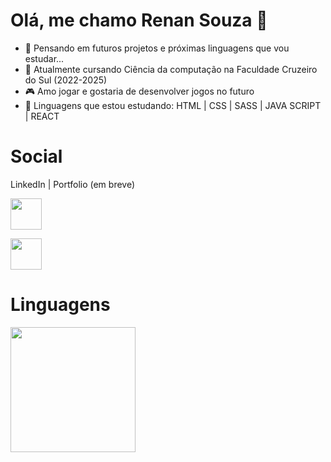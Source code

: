 # Olá, me chamo Renan Souza 👋

- 🤔 Pensando em futuros projetos e próximas linguagens que vou estudar...
- 📓 Atualmente cursando Ciência da computação na Faculdade Cruzeiro do Sul (2022-2025)
- 🎮 Amo jogar e gostaria de desenvolver jogos no futuro
- 📱 Linguagens que estou estudando: HTML | CSS | SASS | JAVA SCRIPT | REACT

# Social
<p>LinkedIn | Portfolio (em breve)</p>
<div>
  <a href="https://www.linkedin.com/in/renan-souza-039574236/"><img width="50px" heigh="50px" src="https://img.icons8.com/external-justicon-lineal-color-justicon/64/000000/external-linkedin-social-media-justicon-lineal-color-justicon.png"/></a>

  <a href="#"><img width="50px" heigh="50px" src="https://user-images.githubusercontent.com/101893896/171057609-c78c7c77-27ab-47ae-ad58-e3533d00af3e.svg"/></a>
</div>

# Linguagens
<div>
  <img height="200px" whidth="400px" src="https://github-readme-stats.vercel.app/api/top-langs/?username=RenanSouz&layout=compact&langs_count=16&theme=tokyonight"/>
</div>
